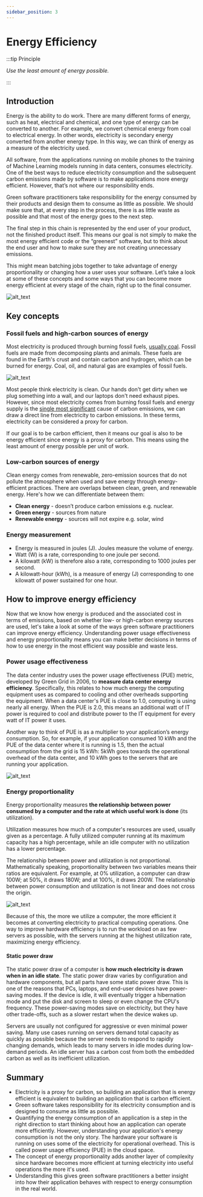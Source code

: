 ```yaml
---
sidebar_position: 3
---
```


# Energy Efficiency

:::tip Principle

*Use the least amount of energy possible.*

:::

## Introduction

Energy is the ability to do work. There are many different forms of energy, such as heat, electrical and chemical, and one type of energy can be converted to another. For example, we convert chemical energy from coal to electrical energy. In other words, electricity is secondary energy converted from another energy type. In this way, we can think of energy as a measure of the electricity used. 

All software, from the applications running on mobile phones to the training of Machine Learning models running in data centers, consumes electricity. One of the best ways to reduce electricity consumption and the subsequent carbon emissions made by software is to make applications more energy efficient. However, that’s not where our responsibility ends.

Green software practitioners take responsibility for the energy consumed by their products and design them to consume as little as possible. We should make sure that, at every step in the process, there is as little waste as possible and that most of the energy goes to the next step.

The final step in this chain is represented by the end user of your product, not the finished product itself. This means our goal is not simply to make the most energy efficient code or the “greenest” software, but to think about the end user and how to make sure they  are not creating unnecessary emissions.

This might mean batching jobs together to take advantage of energy proportionality or  changing how a user uses your software. Let’s take a look at some of these concepts and some ways that you can become more energy efficient at every stage of the chain, right up to the final consumer.


![alt_text](../../src/images/energy_efficiency.jpg "image_tooltip")

## Key concepts

### Fossil fuels and high-carbon sources of energy

Most electricity is produced through burning fossil fuels, [usually coal](https://ourworldindata.org/grapher/world-electricity-by-source). Fossil fuels are made from decomposing plants and animals. These fuels are found in the Earth's crust and contain carbon and hydrogen, which can be burned for energy. Coal, oil, and natural gas are examples of fossil fuels.

![alt_text](../../src/images/energy_efficiency2.jpg "image_tooltip")

Most people think electricity is clean. Our hands don't get dirty when we plug something into a wall, and our laptops don't need exhaust pipes. However, since most electricity comes from burning fossil fuels and energy supply is the [single most significant](https://www.eea.europa.eu/data-and-maps/daviz/change-of-co2-eq-emissions-2#tab-chart_4) cause of carbon emissions, we can draw a direct line from electricity to carbon emissions. In these terms, electricity can be considered a proxy for carbon.

If our goal is to be carbon efficient, then it means our goal is also to be energy efficient since energy is a proxy for carbon. This means using the least amount of energy possible per unit of work.

### Low-carbon sources of  energy

Clean energy comes from renewable, zero-emission sources that do not pollute the atmosphere when used and save energy through energy-efficient practices. There are overlaps between clean, green, and renewable energy. Here's how we can differentiate between them:

* **Clean energy** - doesn’t produce carbon emissions e.g. nuclear.
* **Green energy** - sources from nature
* **Renewable energy** - sources will not expire e.g. solar, wind

### Energy measurement

* Energy is measured in joules (J). Joules measure the volume of energy.
* Watt (W) is a rate, corresponding to one joule per second.
* A kilowatt (kW) is therefore also a rate, corresponding to 1000 joules per second.
* A kilowatt-hour (kWh), is a measure of energy (J) corresponding to one kilowatt of power sustained for one hour.

## How to improve energy efficiency

Now that we know how energy is produced and the associated cost in terms of emissions, based on whether low- or high-carbon energy sources are used, let's take a look at some of the ways green software practitioners can improve energy efficiency. Understanding power usage effectiveness and energy proportionality means you can make better decisions in terms of how to use energy in the most efficient way possible and waste less.

### Power usage effectiveness

The data center industry uses the power usage effectiveness (PUE) metric, developed by Green Grid in 2006, to **measure data center energy efficiency**. Specifically, this relates to how much energy the computing equipment uses as compared to cooling and other overheads supporting the equipment. When a data center's PUE is close to 1.0, computing is using nearly all energy. When the PUE is 2.0, this means an additional watt of IT power is required to cool and distribute power to the IT equipment for every watt of IT power it uses. 

Another way to think of PUE is as a multiplier to your application’s energy consumption. So, for example, if your application consumed 10 kWh and the PUE of the data center where it is running is 1.5, then the actual consumption from the grid is 15 kWh: 5kWh goes towards the operational overhead of the data center, and 10 kWh goes to the servers that are running your application.

![alt_text](../../src/images/energy_efficiency3.jpg "image_tooltip")

### Energy proportionality

Energy proportionality measures **the relationship between power consumed by a computer and the rate at which useful work is done** (its utilization).

Utilization measures how much of a computer's resources are used, usually given as a percentage. A fully utilized computer running at its maximum capacity has a high percentage, while an idle computer with no utilization has a lower percentage.

The relationship between power and utilization is not proportional. Mathematically speaking, proportionality between two variables means their ratios are equivalent. For example, at 0% utilization, a computer can draw 100W; at 50%, it draws 180W; and at 100%, it draws 200W. The relationship between power consumption and utilization is not linear and does not cross the origin.

![alt_text](../../src/images/energy_efficiency4.jpg "image_tooltip")

Because of this, the more we utilize a computer, the more efficient it becomes at converting electricity to practical computing operations. One way to improve hardware efficiency is to run the workload on as few servers as possible, with the servers running at the highest utilization rate, maximizing energy efficiency.

#### Static power draw

The static power draw of a computer is **how much electricity is drawn when in an idle state**. The static power draw varies by configuration and hardware components, but all parts have some static power draw. This is one of the reasons that PCs, laptops, and end-user devices have power-saving modes. If the device is idle, it will eventually trigger a hibernation mode and put the disk and screen to sleep or even change the CPU's frequency. These power-saving modes save on electricity, but they have other trade-offs, such as a slower restart when the device wakes up.

Servers are usually not configured for aggressive or even minimal power saving. Many use cases running on servers demand total capacity as quickly as possible because the server needs to respond to rapidly changing demands, which leads to many servers in idle modes during low-demand periods. An idle server has a carbon cost from both the embedded carbon as well as its inefficient utilization.

## Summary

* Electricity is a proxy for carbon, so building an application that is energy efficient is equivalent to building an application that is carbon efficient.
* Green software takes responsibility for its electricity consumption and is designed to consume as little as possible. 
* Quantifying the energy consumption of an application is a step in the right direction to start thinking about how an application can operate more efficiently. However, understanding your application's energy consumption is not the only story. The hardware your software is running on uses some of the electricity for operational overhead. This is called power usage efficiency (PUE) in the cloud space.
* The concept of energy proportionality adds another layer of complexity since hardware becomes more efficient at turning electricity into useful operations the more it's used.
* Understanding this gives green software practitioners a better insight into how their application behaves with respect to energy consumption in the real world.
